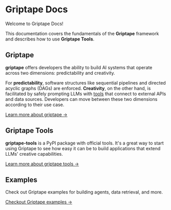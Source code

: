 # Griptape Docs

Welcome to Griptape Docs!

This documentation covers the fundamentals of the **Griptape** framework and describes how to use **Griptape Tools**.

## Griptape

**griptape** offers developers the ability to build AI systems that operate across two dimensions: predictability and creativity.

For **predictability**, software structures like sequential pipelines and directed acyclic graphs (DAGs) are enforced. **Creativity**, on the other hand, is facilitated by safely prompting LLMs with [tools](https://github.com/griptape-ai/griptape-tools) that connect to external APIs and data sources. Developers can move between these two dimensions according to their use case.

[Learn more about griptape →](griptape-framework/)

## Griptape Tools

**griptape-tools** is a PyPI package with official tools. It's a great way to start using Griptape to see how easy it can be to build applications that extend LLMs' creative capabilities.

[Learn more about griptape tools →](griptape-tools/)

## Examples

Check out Griptape examples for building agents, data retrieval, and more.

[Checkout Griptape examples →](examples/)
